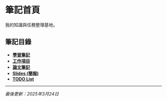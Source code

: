 # 筆記首頁

我的知識與任務整理基地。

## 筆記目錄
- **[學習筆記](./study_notes/README.md)**  
- **[工作項目](./projects/README.md)**  
- **[論文筆記](./paper_summary/README.md)**  
- **[Slides (簡報)](./slides/README.md)**  
- **[TODO List](./todo/README.md)**  

---
*最後更新：2025年3月24日*